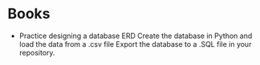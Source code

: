 # Books
- Practice designing a database ERD Create the database in Python and load the data from a .csv file Export the database to a .SQL file in your repository.
